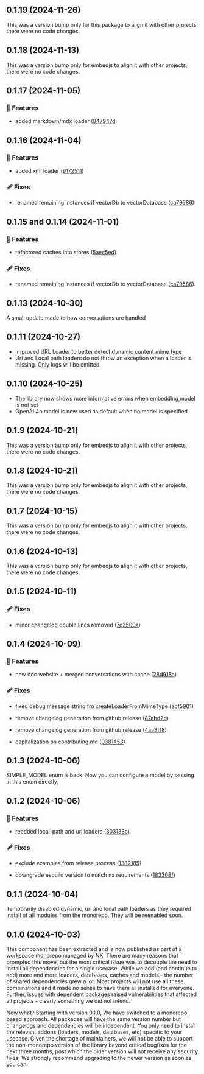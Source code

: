 ## 0.1.19 (2024-11-26)

This was a version bump only for this package to align it with other projects, there were no code changes.

## 0.1.18 (2024-11-13)

This was a version bump only for embedjs to align it with other projects, there were no code changes.

## 0.1.17 (2024-11-05)

### 🚀 Features

-   added markdown/mdx loader ([847947d](https://github.com/CherryHQ/embed-js/commit/847947d)

## 0.1.16 (2024-11-04)

### 🚀 Features

-   added xml loader ([9172511](https://github.com/CherryHQ/embed-js/commit/9172511))

### 🩹 Fixes

-   renamed remaining instances if vectorDb to vectorDatabase ([ca79586](https://github.com/CherryHQ/embed-js/commit/ca79586))

## 0.1.15 and 0.1.14 (2024-11-01)

### 🚀 Features

-   refactored caches into stores ([5aec5ed](https://github.com/CherryHQ/embed-js/commit/5aec5ed))

### 🩹 Fixes

-   renamed remaining instances if vectorDb to vectorDatabase ([ca79586](https://github.com/CherryHQ/embed-js/commit/ca79586))

## 0.1.13 (2024-10-30)

A small update made to how conversations are handled

## 0.1.11 (2024-10-27)

-   Improved URL Loader to better detect dynamic content mime type
-   Url and Local path loaders do not throw an exception when a loader is missing. Only logs will be emitted.

## 0.1.10 (2024-10-25)

-   The library now shows more informative errors when embedding model is not set
-   OpenAI 4o model is now used as default when no model is specified

## 0.1.9 (2024-10-21)

This was a version bump only for embedjs to align it with other projects, there were no code changes.

## 0.1.8 (2024-10-21)

This was a version bump only for embedjs to align it with other projects, there were no code changes.

## 0.1.7 (2024-10-15)

This was a version bump only for embedjs to align it with other projects, there were no code changes.

## 0.1.6 (2024-10-13)

This was a version bump only for embedjs to align it with other projects, there were no code changes.

## 0.1.5 (2024-10-11)

### 🩹 Fixes

-   minor changelog double lines removed ([7e3509a](https://github.com/CherryHQ/embed-js/commit/7e3509a))

## 0.1.4 (2024-10-09)

### 🚀 Features

-   new doc website + merged conversations with cache ([28d918a](https://github.com/CherryHQ/embed-js/commit/28d918a))

### 🩹 Fixes

-   fixed debug message string fro createLoaderFromMimeType ([abf5901](https://github.com/CherryHQ/embed-js/commit/abf5901))

-   remove changelog generation from github release ([87abd2b](https://github.com/CherryHQ/embed-js/commit/87abd2b))

-   remove changelog generation from github release ([4aa3f18](https://github.com/CherryHQ/embed-js/commit/4aa3f18))

-   capitalization on contributing.md ([0381453](https://github.com/CherryHQ/embed-js/commit/0381453))

## 0.1.3 (2024-10-06)

SIMPLE_MODEL enum is back. Now you can configure a model by passing in this enum directly,

## 0.1.2 (2024-10-06)

### 🚀 Features

-   readded local-path and url loaders ([303133c](https://github.com/CherryHQ/embed-js/commit/303133c))

### 🩹 Fixes

-   exclude examples from release process ([1382185](https://github.com/CherryHQ/embed-js/commit/1382185))

-   downgrade esbuild version to match nx requirements ([183308f](https://github.com/CherryHQ/embed-js/commit/183308f))

## 0.1.1 (2024-10-04)

Temporarily disabled dynamic, url and local path loaders as they required install of all modules from the monorepo. They will be reenabled soon.

## 0.1.0 (2024-10-03)

This component has been extracted and is now published as part of a workspace monorepo managed by [NX](https://nx.dev/). There are many reasons that prompted this move, but the most critical issue was to decouple the need to install all dependencies for a single usecase. While we add (and continue to add) more and more loaders, databases, caches and models - the number of shared dependencies grew a lot. Most projects will not use all these combinations and it made no sense to have them all installed for everyone. Further, issues with dependent packages raised vulnerabilities that affected all projects - clearly something we did not intend.

Now what? Starting with version 0.1.0, We have switched to a monorepo based approach. All packages will have the same version number but changelogs and dependencies will be independent. You only need to install the relevant addons (loaders, models, databases, etc) specific to your usecase. Given the shortage of maintainers, we will not be able to support the non-monorepo version of the library beyond critical bugfixes for the next three months, post which the older version will not receive any security fixes. We strongly recommend upgrading to the newer version as soon as you can.
